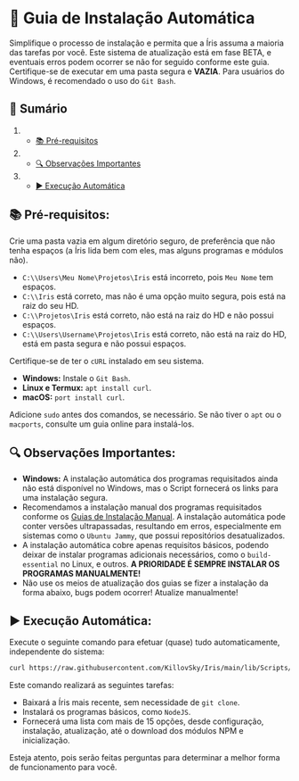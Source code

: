 # 🚀 Guia de Instalação Automática

Simplifique o processo de instalação e permita que a Íris assuma a maioria das tarefas por você. Este sistema de atualização está em fase BETA, e eventuais erros podem ocorrer se não for seguido conforme este guia. Certifique-se de executar em uma pasta segura e **VAZIA**. Para usuários do Windows, é recomendado o uso do `Git Bash`.

## 📝 Sumário

1. - [📚 Pré-requisitos](#-pré-requisitos)
2. - [🔍 Observações Importantes](#-observações-importantes)
3. - [▶️ Execução Automática](#%EF%B8%8F-execução-automática)

## 📚 Pré-requisitos:

Crie uma pasta vazia em algum diretório seguro, de preferência que não tenha espaços (a Íris lida bem com eles, mas alguns programas e módulos não).
- `C:\\Users\Meu Nome\Projetos\Iris` está incorreto, pois `Meu Nome` tem espaços.
- `C:\\Iris` está correto, mas não é uma opção muito segura, pois está na raiz do seu HD.
- `C:\\Projetos\Iris` está correto, não está na raiz do HD e não possui espaços.
- `C:\\Users\Username\Projetos\Iris` está correto, não está na raiz do HD, está em pasta segura e não possui espaços.

Certifique-se de ter o `cURL` instalado em seu sistema.
- **Windows:** Instale o `Git Bash`.
- **Linux e Termux:** `apt install curl`.
- **macOS:** `port install curl`.

Adicione `sudo` antes dos comandos, se necessário. Se não tiver o `apt` ou o `macports`, consulte um guia online para instalá-los.

## 🔍 Observações Importantes:

- **Windows:** A instalação automática dos programas requisitados ainda não está disponível no Windows, mas o Script fornecerá os links para uma instalação segura.
- Recomendamos a instalação manual dos programas requisitados conforme os [Guias de Instalação Manual](https://github.com/KillovSky/Iris#-guias-de-instala%C3%A7%C3%A3o). A instalação automática pode conter versões ultrapassadas, resultando em erros, especialmente em sistemas como o `Ubuntu Jammy`, que possui repositórios desatualizados.
- A instalação automática cobre apenas requisitos básicos, podendo deixar de instalar programas adicionais necessários, como o `build-essential` no Linux, e outros. **A PRIORIDADE É SEMPRE INSTALAR OS PROGRAMAS MANUALMENTE!**
- Não use os meios de atualização dos guias se fizer a instalação da forma abaixo, bugs podem ocorrer! Atualize manualmente!

## ▶️ Execução Automática:

Execute o seguinte comando para efetuar (quase) tudo automaticamente, independente do sistema:

```bash
curl https://raw.githubusercontent.com/KillovSky/Iris/main/lib/Scripts/Toolbox.sh > Toolbox.sh && bash Toolbox.sh
```

Este comando realizará as seguintes tarefas:

- Baixará a Íris mais recente, sem necessidade de `git clone`.
- Instalará os programas básicos, como `NodeJS`.
- Fornecerá uma lista com mais de 15 opções, desde configuração, instalação, atualização, até o download dos módulos NPM e inicialização.

Esteja atento, pois serão feitas perguntas para determinar a melhor forma de funcionamento para você.